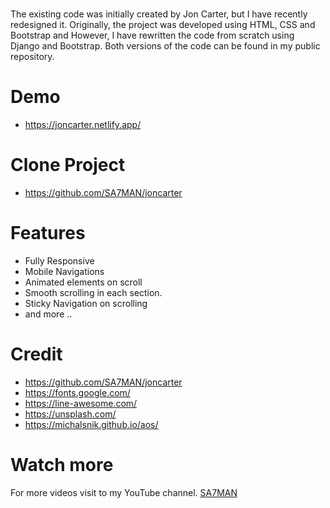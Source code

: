 # 
The existing code was initially created by Jon Carter, but I have recently redesigned it. Originally, the project was developed using HTML, CSS and Bootstrap and However, I have rewritten the code from scratch using Django and Bootstrap. Both versions of the code can be found in my public repository. 

# Demo
- https://joncarter.netlify.app/

# Clone Project
- https://github.com/SA7MAN/joncarter

# Features
- Fully Responsive
- Mobile Navigations
- Animated elements on scroll
- Smooth scrolling in each section.
- Sticky Navigation on scrolling
- and more ..


# Credit
- https://github.com/SA7MAN/joncarter
- https://fonts.google.com/
- https://line-awesome.com/
- https://unsplash.com/
- https://michalsnik.github.io/aos/


# Watch more
For more videos visit to my YouTube channel. [SA7MAN](https://www.youtube.com/c/SA7MAN)
